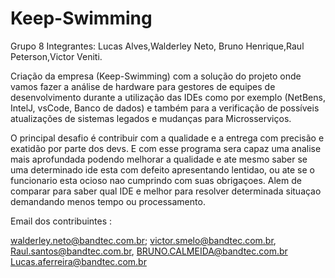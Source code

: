 # Keep-Swimming 


Grupo 8 Integrantes: 
Lucas Alves,Walderley Neto, Bruno Henrique,Raul Peterson,Victor Veniti.

Criação da empresa (Keep-Swimming) com a solução do projeto onde vamos fazer a análise de hardware para gestores de equipes de desenvolvimento durante a utilização das IDEs como por exemplo (NetBens, IntelJ, vsCode, Banco de dados) e também para a verificação de possíveis atualizações de sistemas legados e mudanças para Microsserviços. 

O principal desafio é contribuir com a qualidade e a entrega com precisão e exatidão por parte dos devs. E com esse programa sera capaz uma analise mais aprofundada podendo melhorar a qualidade e ate mesmo saber se uma determinado ide esta com defeito apresentando lentidao, ou ate se o funcionario esta ocioso nao cumprindo com suas obrigaçoes. Alem de comparar para saber qual IDE e melhor para resolver determinada situaçao demandando menos tempo ou processamento.

Email dos contribuintes :

walderley.neto@bandtec.com.br;
victor.smelo@bandtec.com.br, 
Raul.santos@bandtec.com.br, 
BRUNO.CALMEIDA@bandtec.com.br 
Lucas.aferreira@bandtec.com.br